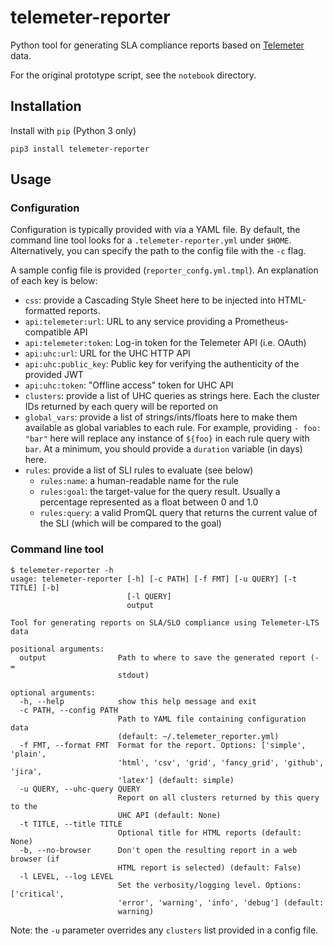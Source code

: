 # telemeter-reporter
Python tool for generating SLA compliance reports based on [Telemeter](https://github.com/openshift/telemeter/) data.

For the original prototype script, see the `notebook` directory.

## Installation
Install with `pip` (Python 3 only)
```
pip3 install telemeter-reporter
```

## Usage
### Configuration
Configuration is typically provided with via a YAML file. By default, the command line tool looks for a 
`.telemeter-reporter.yml` under `$HOME`. Alternatively, you can specify the path to the config file with the `-c` flag.

A sample config file is provided (`reporter_confg.yml.tmpl`). An explanation of each key is below:
- `css`: provide a Cascading Style Sheet here to be injected into HTML-formatted reports.
- `api:telemeter:url`: URL to any service providing a Prometheus-compatible API
- `api:telemeter:token`: Log-in token for the Telemeter API (i.e. OAuth)
- `api:uhc:url`: URL for the UHC HTTP API
- `api:uhc:public_key`: Public key for verifying the authenticity of the provided JWT
- `api:uhc:token`: "Offline access" token for UHC API
- `clusters`: provide a list of UHC queries as strings here. Each the cluster IDs returned by each query will be reported on
- `global_vars`: provide a list of strings/ints/floats here to make them available as global variables to each rule. For
example, providing `- foo: "bar"` here will replace any instance of `${foo}` in each rule query with `bar`. At a minimum,
you should provide a `duration` variable (in days) here.
- `rules`: provide a list of SLI rules to evaluate (see below)
  - `rules:name`: a human-readable name for the rule
  - `rules:goal`: the target-value for the query result. Usually a percentage represented as a float between 0 and 1.0
  - `rules:query`: a valid PromQL query that returns the current value of the SLI (which will be compared to the goal)
 
### Command line tool
```
$ telemeter-reporter -h
usage: telemeter-reporter [-h] [-c PATH] [-f FMT] [-u QUERY] [-t TITLE] [-b]
                          [-l QUERY]
                          output

Tool for generating reports on SLA/SLO compliance using Telemeter-LTS data

positional arguments:
  output                Path to where to save the generated report (- =
                        stdout)

optional arguments:
  -h, --help            show this help message and exit
  -c PATH, --config PATH
                        Path to YAML file containing configuration data
                        (default: ~/.telemeter_reporter.yml)
  -f FMT, --format FMT  Format for the report. Options: ['simple', 'plain',
                        'html', 'csv', 'grid', 'fancy_grid', 'github', 'jira',
                        'latex'] (default: simple)
  -u QUERY, --uhc-query QUERY
                        Report on all clusters returned by this query to the
                        UHC API (default: None)
  -t TITLE, --title TITLE
                        Optional title for HTML reports (default: None)
  -b, --no-browser      Don't open the resulting report in a web browser (if
                        HTML report is selected) (default: False)
  -l LEVEL, --log LEVEL
                        Set the verbosity/logging level. Options: ['critical',
                        'error', 'warning', 'info', 'debug'] (default:
                        warning)
```
Note: the `-u` parameter overrides any `clusters` list provided in a config file.
